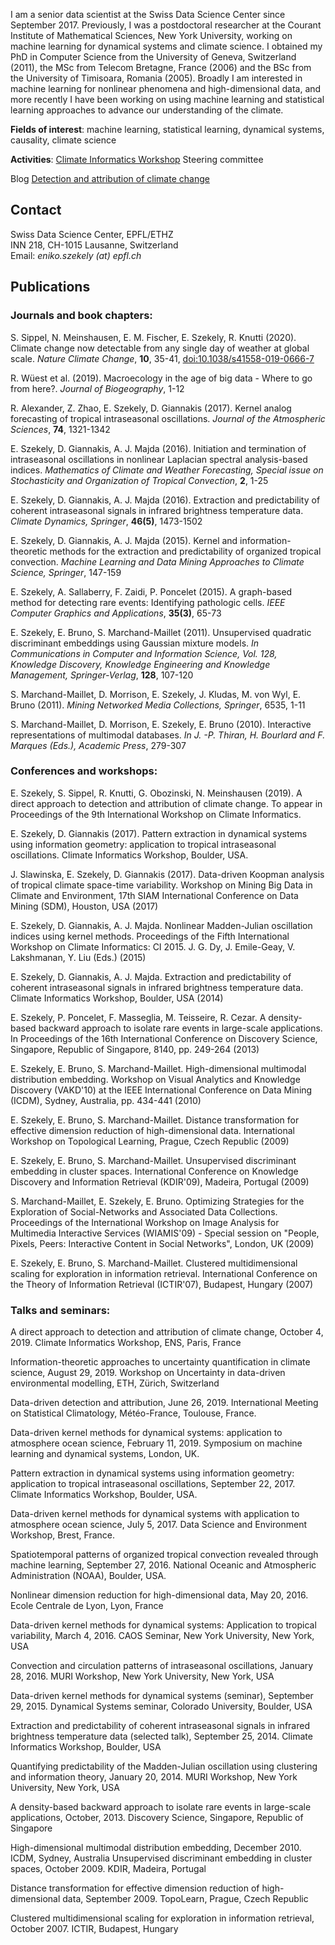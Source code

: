 I am a senior data scientist at the Swiss Data Science Center since September 2017. Previously, I was a postdoctoral researcher at the Courant Institute of Mathematical Sciences, New York University, working on machine learning for dynamical systems and climate science. I obtained my PhD in Computer Science from the University of Geneva, Switzerland (2011), the MSc from Telecom Bretagne, France (2006) and the BSc from the University of Timisoara, Romania (2005). Broadly I am interested in machine learning for nonlinear phenomena and high-dimensional data, and more recently I have been working on using machine learning and statistical learning approaches to advance our understanding of the climate. 

**Fields of interest**: machine learning, statistical learning, dynamical systems, causality, climate science

**Activities**: [Climate Informatics Workshop](https://sites.google.com/view/climateinformatics2019) Steering committee 

Blog [Detection and attribution of climate change](https://datascience.ch/climate-is-what-you-expect-weather-is-what-you-get/)

## Contact

Swiss Data Science Center, EPFL/ETHZ  
INN 218, CH-1015 Lausanne, Switzerland  
Email: _eniko.szekely (at) epfl.ch_

## Publications

### Journals and book chapters:

S. Sippel, N. Meinshausen, E. M. Fischer, E. Szekely, R. Knutti (2020). Climate change now detectable from any single day of weather at global scale. *Nature Climate Change*, **10**, 35-41, [doi:10.1038/s41558-019-0666-7](https://www.nature.com/articles/s41558-019-0666-7)

R. Wüest et al. (2019). Macroecology in the age of big data - Where to go from here?. *Journal of Biogeography*, 1-12 
     
R. Alexander, Z. Zhao, E. Szekely, D. Giannakis (2017). Kernel analog forecasting of tropical intraseasonal oscillations. *Journal of the Atmospheric Sciences*, **74**, 1321-1342
    
E. Szekely, D. Giannakis, A. J. Majda (2016). Initiation and termination of intraseasonal oscillations in nonlinear Laplacian spectral analysis-based indices. *Mathematics of Climate and Weather Forecasting, Special issue on Stochasticity and Organization of Tropical Convection*, **2**, 1-25
    
E. Szekely, D. Giannakis, A. J. Majda (2016). Extraction and predictability of coherent intraseasonal signals in infrared brightness temperature data. *Climate Dynamics, Springer*, **46(5)**, 1473-1502

E. Szekely, D. Giannakis, A. J. Majda (2015). Kernel and information-theoretic methods for the extraction and predictability of organized tropical convection. *Machine Learning and Data Mining Approaches to Climate Science, Springer*, 147-159
    
E. Szekely, A. Sallaberry, F. Zaidi, P. Poncelet (2015). A graph-based method for detecting rare events: Identifying pathologic cells. *IEEE Computer Graphics and Applications*, **35(3)**, 65-73
    
E. Szekely, E. Bruno, S. Marchand-Maillet (2011). Unsupervised quadratic discriminant embeddings using Gaussian mixture models. *In Communications in Computer and Information Science, Vol. 128, Knowledge Discovery, Knowledge Engineering and Knowledge Management, Springer-Verlag*, **128**, 107-120
    
S. Marchand-Maillet, D. Morrison, E. Szekely, J. Kludas, M. von Wyl, E. Bruno (2011). *Mining Networked Media Collections, Springer*, 6535, 1-11
    
S. Marchand-Maillet, D. Morrison, E. Szekely, E. Bruno (2010). Interactive representations of multimodal databases. *In J. -P. Thiran, H. Bourlard and F. Marques (Eds.), Academic Press*, 279-307

### Conferences and workshops:

E. Szekely, S. Sippel, R. Knutti, G. Obozinski, N. Meinshausen (2019). A direct approach to detection and attribution of climate change. To appear in Proceedings of the 9th International Workshop on Climate Informatics.

E. Szekely, D. Giannakis (2017). Pattern extraction in dynamical systems using information geometry: application to tropical intraseasonal oscillations. Climate Informatics Workshop, Boulder, USA.
    
J. Slawinska, E. Szekely, D. Giannakis (2017). Data-driven Koopman analysis of tropical climate space-time variability. Workshop on Mining Big Data in Climate and Environment, 17th SIAM International Conference on Data Mining (SDM), Houston, USA (2017)
    
E. Szekely, D. Giannakis, A. J. Majda. Nonlinear Madden-Julian oscillation indices using kernel methods. Proceedings of the Fifth International Workshop on Climate Informatics: CI 2015. J. G. Dy, J. Emile-Geay, V. Lakshmanan, Y. Liu (Eds.) (2015)
    
E. Szekely, D. Giannakis, A. J. Majda. Extraction and predictability of coherent intraseasonal signals in infrared brightness temperature data. Climate Informatics Workshop, Boulder, USA (2014)
    
E. Szekely, P. Poncelet, F. Masseglia, M. Teisseire, R. Cezar. A density-based backward approach to isolate rare events in large-scale applications. In Proceedings of the 16th International Conference on Discovery Science, Singapore, Republic of Singapore, 8140, pp. 249-264 (2013)
    
E. Szekely, E. Bruno, S. Marchand-Maillet. High-dimensional multimodal distribution embedding. Workshop on Visual Analytics and Knowledge Discovery (VAKD'10) at the IEEE International Conference on Data Mining (ICDM), Sydney, Australia, pp. 434-441 (2010)
    
E. Szekely, E. Bruno, S. Marchand-Maillet. Distance transformation for effective dimension reduction of high-dimensional data. International Workshop on Topological Learning, Prague, Czech Republic (2009)
    
E. Szekely, E. Bruno, S. Marchand-Maillet. Unsupervised discriminant embedding in cluster spaces. International Conference on Knowledge Discovery and Information Retrieval (KDIR'09), Madeira, Portugal (2009)
    
S. Marchand-Maillet, E. Szekely, E. Bruno. Optimizing Strategies for the Exploration of Social-Networks and Associated Data Collections. Proceedings of the International Workshop on Image Analysis for Multimedia Interactive Services (WIAMIS'09) - Special session on "People, Pixels, Peers: Interactive Content in Social Networks", London, UK (2009)
    
E. Szekely, E. Bruno, S. Marchand-Maillet. Clustered multidimensional scaling for exploration in information retrieval. International Conference on the Theory of Information Retrieval (ICTIR'07), Budapest, Hungary (2007)

### Talks and seminars:

A direct approach to detection and attribution of climate change, October 4, 2019. Climate Informatics Workshop, ENS, Paris, France

Information-theoretic approaches to uncertainty quantification in climate science, August 29, 2019. Workshop on Uncertainty in data-driven environmental modelling, ETH, Zürich, Switzerland

Data-driven detection and attribution, June 26, 2019. International Meeting on Statistical Climatology, Météo-France, Toulouse, France.

Data-driven kernel methods for dynamical systems: application to atmosphere ocean science, February 11, 2019. Symposium on machine learning and dynamical systems, London, UK.

Pattern extraction in dynamical systems using information geometry: application to tropical intraseasonal oscillations, September 22, 2017. Climate Informatics Workshop, Boulder, USA.
    
Data-driven kernel methods for dynamical systems with application to atmosphere ocean science, July 5, 2017. Data Science and Environment Workshop, Brest, France.
    
Spatiotemporal patterns of organized tropical convection revealed through machine learning, September 27, 2016. National Oceanic and Atmospheric Administration (NOAA), Boulder, USA.
    
Nonlinear dimension reduction for high-dimensional data, May 20, 2016. Ecole Centrale de Lyon, Lyon, France
    
Data-driven kernel methods for dynamical systems: Application to tropical variability, March 4, 2016. CAOS Seminar, New York University, New York, USA
    
Convection and circulation patterns of intraseasonal oscillations, January 28, 2016. MURI Workshop, New York University, New York, USA
    
Data-driven kernel methods for dynamical systems (seminar), September 29, 2015. Dynamical Systems seminar, Colorado University, Boulder, USA
    
Extraction and predictability of coherent intraseasonal signals in infrared brightness temperature data (selected talk), September 25, 2014. Climate Informatics Workshop, Boulder, USA
    
Quantifying predictability of the Madden-Julian oscillation using clustering and information theory, January 20, 2014. MURI Workshop, New York University, New York, USA
    
A density-based backward approach to isolate rare events in large-scale applications, October, 2013. Discovery Science, Singapore, Republic of Singapore
    
High-dimensional multimodal distribution embedding, December 2010. ICDM, Sydney, Australia
    Unsupervised discriminant embedding in cluster spaces, October 2009. KDIR, Madeira, Portugal
    
Distance transformation for effective dimension reduction of high-dimensional data, September 2009. TopoLearn, Prague, Czech Republic
    
Clustered multidimensional scaling for exploration in information retrieval, October 2007. ICTIR, Budapest, Hungary
